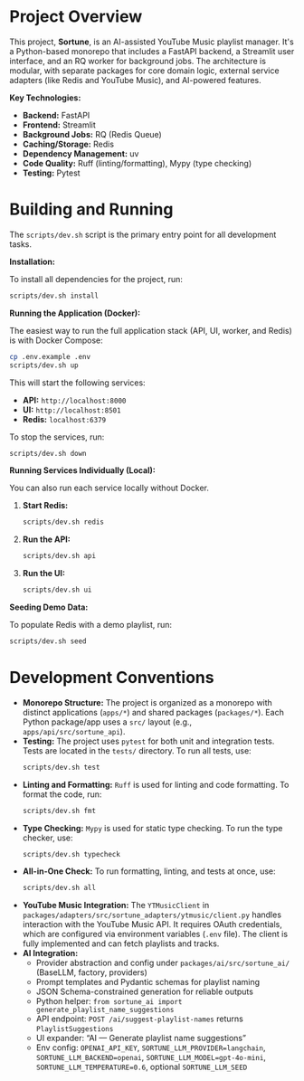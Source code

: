 # Project Overview

This project, **Sortune**, is an AI-assisted YouTube Music playlist manager. It's a Python-based monorepo that includes a FastAPI backend, a Streamlit user interface, and an RQ worker for background jobs. The architecture is modular, with separate packages for core domain logic, external service adapters (like Redis and YouTube Music), and AI-powered features.

**Key Technologies:**

*   **Backend:** FastAPI
*   **Frontend:** Streamlit
*   **Background Jobs:** RQ (Redis Queue)
*   **Caching/Storage:** Redis
*   **Dependency Management:** uv
*   **Code Quality:** Ruff (linting/formatting), Mypy (type checking)
*   **Testing:** Pytest

# Building and Running

The `scripts/dev.sh` script is the primary entry point for all development tasks.

**Installation:**

To install all dependencies for the project, run:

```bash
scripts/dev.sh install
```

**Running the Application (Docker):**

The easiest way to run the full application stack (API, UI, worker, and Redis) is with Docker Compose:

```bash
cp .env.example .env
scripts/dev.sh up
```

This will start the following services:

*   **API:** `http://localhost:8000`
*   **UI:** `http://localhost:8501`
*   **Redis:** `localhost:6379`

To stop the services, run:

```bash
scripts/dev.sh down
```

**Running Services Individually (Local):**

You can also run each service locally without Docker.

1.  **Start Redis:**

    ```bash
    scripts/dev.sh redis
    ```

2.  **Run the API:**

    ```bash
    scripts/dev.sh api
    ```

3.  **Run the UI:**

    ```bash
    scripts/dev.sh ui
    ```

**Seeding Demo Data:**

To populate Redis with a demo playlist, run:

```bash
scripts/dev.sh seed
```

# Development Conventions

*   **Monorepo Structure:** The project is organized as a monorepo with distinct applications (`apps/*`) and shared packages (`packages/*`). Each Python package/app uses a `src/` layout (e.g., `apps/api/src/sortune_api`).
*   **Testing:** The project uses `pytest` for both unit and integration tests. Tests are located in the `tests/` directory. To run all tests, use:
    ```bash
    scripts/dev.sh test
    ```
*   **Linting and Formatting:** `Ruff` is used for linting and code formatting. To format the code, run:
    ```bash
    scripts/dev.sh fmt
    ```
*   **Type Checking:** `Mypy` is used for static type checking. To run the type checker, use:
    ```bash
    scripts/dev.sh typecheck
    ```
*   **All-in-One Check:** To run formatting, linting, and tests at once, use:
    ```bash
    scripts/dev.sh all
    ```
*   **YouTube Music Integration:** The `YTMusicClient` in `packages/adapters/src/sortune_adapters/ytmusic/client.py` handles interaction with the YouTube Music API. It requires OAuth credentials, which are configured via environment variables (`.env` file). The client is fully implemented and can fetch playlists and tracks.
*   **AI Integration:**
    - Provider abstraction and config under `packages/ai/src/sortune_ai/` (BaseLLM, factory, providers)
    - Prompt templates and Pydantic schemas for playlist naming
    - JSON Schema-constrained generation for reliable outputs
    - Python helper: `from sortune_ai import generate_playlist_name_suggestions`
    - API endpoint: `POST /ai/suggest-playlist-names` returns `PlaylistSuggestions`
    - UI expander: “AI — Generate playlist name suggestions”
    - Env config: `OPENAI_API_KEY`, `SORTUNE_LLM_PROVIDER=langchain`, `SORTUNE_LLM_BACKEND=openai`, `SORTUNE_LLM_MODEL=gpt-4o-mini`, `SORTUNE_LLM_TEMPERATURE=0.6`, optional `SORTUNE_LLM_SEED`
